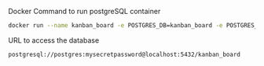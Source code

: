 Docker Command to run postgreSQL container

```bash
docker run --name kanban_board -e POSTGRES_DB=kanban_board -e POSTGRES_PASSWORD=mysecretpassword -d -p 5432:5432 postgres
```

URL to access the database

```bash
postgresql://postgres:mysecretpassword@localhost:5432/kanban_board
```
